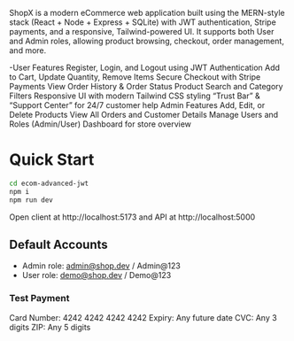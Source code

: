 ShopX is a modern eCommerce web application built using the MERN-style stack (React + Node + Express + SQLite) with JWT authentication, Stripe payments, and a responsive, Tailwind-powered UI.
It supports both User and Admin roles, allowing product browsing, checkout, order management, and more.

-User Features
Register, Login, and Logout using JWT Authentication
Add to Cart, Update Quantity, Remove Items
Secure Checkout with Stripe Payments
View Order History & Order Status
Product Search and Category Filters
Responsive UI with modern Tailwind CSS styling
“Trust Bar” & “Support Center” for 24/7 customer help
Admin Features
Add, Edit, or Delete Products
View All Orders and Customer Details
Manage Users and Roles (Admin/User)
Dashboard for store overview

# Quick Start

```bash
cd ecom-advanced-jwt
npm i
npm run dev
```

Open client at http://localhost:5173 and API at http://localhost:5000

## Default Accounts

- Admin role: admin@shop.dev / Admin@123
- User role: demo@shop.dev / Demo@123

### Test Payment

Card Number: 4242 4242 4242 4242
Expiry: Any future date
CVC: Any 3 digits
ZIP: Any 5 digits
